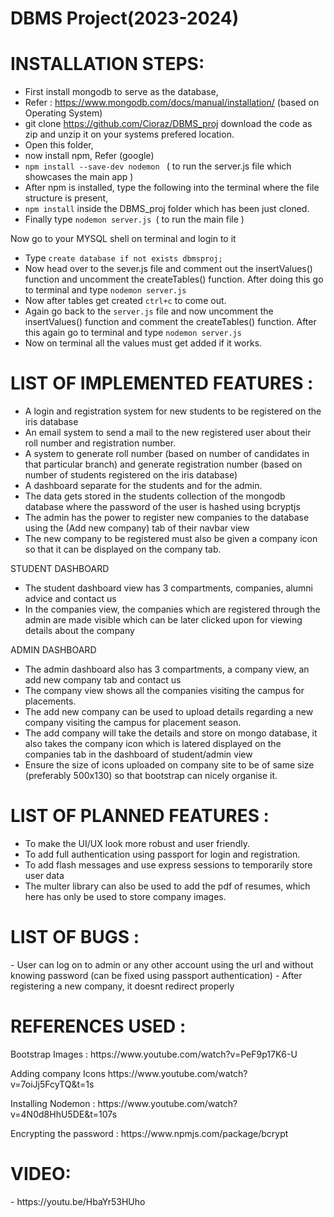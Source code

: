 # DBMS Project(2023-2024)

<h1> INSTALLATION STEPS:</h1>

- First install mongodb to serve as the database,
- Refer : https://www.mongodb.com/docs/manual/installation/ (based on Operating System)
- git clone https://github.com/Cioraz/DBMS_proj download the code as zip and unzip it on your systems prefered location.
- Open this folder, 
- now install npm, Refer (google)
- ```npm install --save-dev nodemon ``` ( to run the server.js file which showcases the main app )
- After npm is installed, type the following into the terminal where the file structure is present,
- ``` npm install ``` inside the DBMS_proj folder which has been just cloned.
- Finally type ```nodemon server.js ```( to run the main file )
  
Now go to your MYSQL shell on terminal and login to it
- Type ``` create database if not exists dbmsproj; ```
- Now head over to the sever.js file and comment out the insertValues() function and uncomment the createTables() function. After doing this go to terminal and type ```nodemon server.js```
- Now after tables get created ```ctrl+c``` to come out.
- Again go back to the ```server.js``` file and now uncomment the insertValues() function and comment the createTables() function. After this again go to terminal and type ```nodemon server.js```
- Now on terminal all the values must get added if it works.


<h1>LIST OF IMPLEMENTED FEATURES :</h1>

- A login and registration system for new students to be registered on the iris database
- An email system to send a mail to the new registered user about their roll number and registration number.
- A system to generate roll number (based on number of candidates in that particular branch) and generate registration number (based on number of students registered on the iris database)
- A dashboard separate for the students and for the admin.
- The data gets stored in the students collection of the mongodb database where the password of the user is hashed using bcryptjs
- The admin has the power to register new companies to the database using the (Add new company) tab of their navbar view
- The new company to be registered must also be given a company icon so that it can be displayed on the company tab.


STUDENT DASHBOARD
- The student dashboard view has 3 compartments, companies, alumni advice and contact us
- In the companies view, the companies which are registered through the admin are made visible which can be later clicked upon for viewing details about the company


ADMIN DASHBOARD
- The admin dashboard also has 3 compartments, a company view, an add new company tab and contact us
- The company view shows all the companies visiting the campus for placements.
- The add new company can be used to upload details regarding a new company visiting the campus for placement season.
- The add company will take the details and store on mongo database, it also takes the company icon which is latered displayed on the companies tab in the dashboard of student/admin view
- Ensure the size of icons uploaded on company site to be of same size (preferably 500x130) so that bootstrap can nicely organise it.

<h1>LIST OF PLANNED FEATURES  :</h1>

- To make the UI/UX look more robust and user friendly.
- To add full authentication using passport for login and registration.
- To add flash messages and use express sessions to temporarily store user data
- The multer library can also be used to add the pdf of resumes, which here has only be used to store company images.

<h1>LIST OF BUGS :</h1>
- User can log on to admin or any other account using the url and without knowing password (can be fixed using passport authentication)
- After registering a new company, it doesnt redirect properly

<h1>REFERENCES USED : </h1>
<p> Bootstrap Images : https://www.youtube.com/watch?v=PeF9p17K6-U</p>
<p>  Adding company Icons   https://www.youtube.com/watch?v=7oiJj5FcyTQ&t=1s</p>
<p>  Installing Nodemon : https://www.youtube.com/watch?v=4N0d8HhU5DE&t=107s</p>
<p>  Encrypting the password : https://www.npmjs.com/package/bcrypt</p>


<h1>VIDEO:</h1>
- https://youtu.be/HbaYr53HUho
